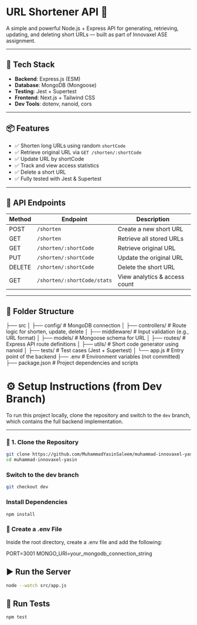 # URL Shortener API 🚀

A simple and powerful Node.js + Express API for generating, retrieving, updating, and deleting short URLs — built as part of Innovaxel ASE assignment.

---

## 🔧 Tech Stack

- **Backend**: Express.js (ESM)
- **Database**: MongoDB (Mongoose)
- **Testing**: Jest + Supertest
- **Frontend**: Next.js + Tailwind CSS
- **Dev Tools**: dotenv, nanoid, cors

---

## 📦 Features

- ✅ Shorten long URLs using random `shortCode`
- ✅ Retrieve original URL via `GET /shorten/:shortCode`
- ✅ Update URL by shortCode
- ✅ Track and view access statistics
- ✅ Delete a short URL
- ✅ Fully tested with Jest & Supertest

---

## 🚀 API Endpoints

| Method | Endpoint                      | Description                  |
|--------|-------------------------------|------------------------------|
| POST   | `/shorten`                    | Create a new short URL       |
| GET    | `/shorten`                   | Retrieve all stored URLs      |
| GET    | `/shorten/:shortCode`         | Retrieve original URL        |
| PUT    | `/shorten/:shortCode`         | Update the original URL      |
| DELETE | `/shorten/:shortCode`         | Delete the short URL         |
| GET    | `/shorten/:shortCode/stats`   | View analytics & access count |

---

## 📁 Folder Structure

├── src
│ ├── config/ # MongoDB connection
│ ├── controllers/ # Route logic for shorten, update, delete
│ ├── middleware/ # Input validation (e.g., URL format)
│ ├── models/ # Mongoose schema for URL
│ ├── routes/ # Express API route definitions
│ ├── utils/ # Short code generator using nanoid
│ ├── tests/ # Test cases (Jest + Supertest)
│ └── app.js # Entry point of the backend
├── .env # Environment variables (not committed)
├── package.json # Project dependencies and scripts

# ⚙️ Setup Instructions (from Dev Branch)

To run this project locally, clone the repository and switch to the `dev` branch, which contains the full backend implementation.

---

### 📁 1. Clone the Repository

```bash
git clone https://github.com/MuhammadYasinSaleem/muhammad-innovaxel-yasin.git
cd muhammad-innovaxel-yasin
```
### Switch to the dev branch

```bash
git checkout dev
```
### Install Dependencies

```bash
npm install
```
### 🔐 Create a .env File

Inside the root directory, create a .env file and add the following:

PORT=3001
MONGO_URI=your_mongodb_connection_string

## ▶️ Run the Server
```bash
node --watch src/app.js
```
## 🧪 Run Tests

```bash
npm test
```
